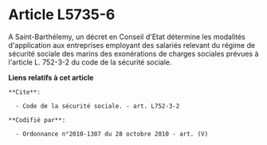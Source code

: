 # Article L5735-6

A Saint-Barthélemy, un décret en Conseil d'Etat détermine les modalités d'application aux entreprises employant des salariés
relevant du régime de sécurité sociale des marins des exonérations de charges sociales prévues à l'article L. 752-3-2 du code
de la sécurité sociale.

**Liens relatifs à cet article**

	**Cite**:

	  - Code de la sécurité sociale. - art. L752-3-2

	**Codifié par**:

	  - Ordonnance n°2010-1307 du 28 octobre 2010 - art. (V)
